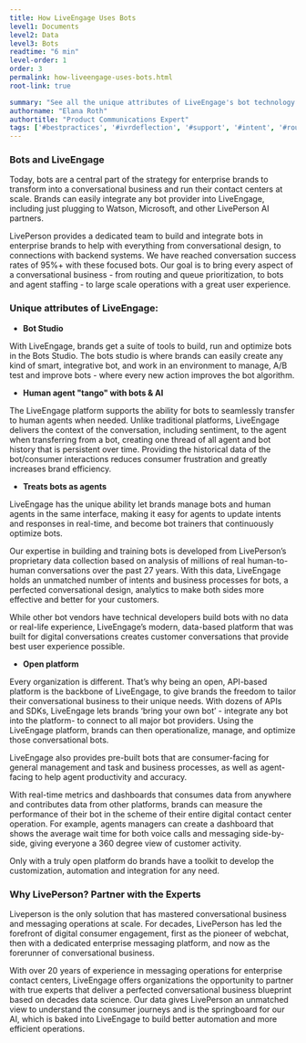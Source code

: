 ```yaml
---
title: How LiveEngage Uses Bots
level1: Documents
level2: Data
level3: Bots
readtime: "6 min"
level-order: 1
order: 3
permalink: how-liveengage-uses-bots.html
root-link: true

summary: "See all the unique attributes of LiveEngage's bot technology and approach to bots."
authorname: "Elana Roth"
authortitle: "Product Communications Expert"
tags: ['#bestpractices', '#ivrdeflection', '#support', '#intent', '#routing']
---
```


### Bots and LiveEngage

Today, bots are a central part of the strategy for enterprise brands to transform into a conversational business and run their contact centers at scale. Brands can easily integrate any bot provider into LiveEngage, including just plugging to Watson, Microsoft, and other LivePerson AI partners.

LivePerson provides a dedicated team to build and integrate bots in enterprise brands to help with everything from conversational design, to connections with backend systems. We have reached conversation success rates of 95%+ with these focused bots. Our goal is to bring every aspect of a conversational business - from routing and queue prioritization, to bots and agent staffing - to large scale operations with a great user experience.

### Unique attributes of LiveEngage:

 * **Bot Studio**

With LiveEngage, brands get a suite of tools to build, run and optimize bots in the Bots Studio. The bots studio is where brands can easily create any kind of smart, integrative bot, and work in an environment to manage, A/B test and improve bots - where every new action improves the bot algorithm.

 * **Human agent "tango" with bots & AI**

The LiveEngage platform supports the ability for bots to seamlessly transfer to human agents when needed. Unlike traditional platforms, LiveEngage delivers the context of the conversation, including sentiment, to the agent when transferring from a bot, creating one thread of all agent and bot history that is persistent over time. Providing the historical data of the bot/consumer interactions reduces consumer frustration and greatly increases brand efficiency.  

 * **Treats bots as agents**

LiveEngage has the unique ability let brands manage bots and human agents in the same interface, making it easy for agents to update intents and responses in real-time, and become bot trainers that continuously optimize bots.  

Our expertise in building and training bots is developed from LivePerson’s proprietary data collection based on analysis of millions of real human-to-human conversations over the past 27 years. With this data, LiveEngage holds an unmatched number of intents and business processes for bots, a perfected conversational design, analytics to make both sides more effective and better for your customers.

While other bot vendors have technical developers build bots with no data or real-life experience, LiveEngage’s modern, data-based platform that was built for digital conversations creates customer conversations that provide best user experience possible.

 * **Open platform**

Every organization is different. That’s why being an open, API-based platform is the backbone of LiveEngage, to give brands the freedom to tailor their conversational business to their unique needs. With dozens of APIs and SDKs, LiveEngage lets brands ‘bring your own bot’ - integrate any bot into the platform- to connect to all major bot providers. Using the LiveEngage platform, brands can then operationalize, manage, and optimize those conversational bots.

LiveEngage also provides pre-built bots that are consumer-facing for general management and task and business processes, as well as agent-facing to help agent productivity and accuracy.

With real-time metrics and dashboards that consumes data from anywhere and contributes data from other platforms, brands can measure the performance of their bot in the scheme of their entire digital contact center operation. For example, agents managers can create a dashboard that shows the average wait time for both voice calls and messaging side-by-side, giving everyone a 360 degree view of customer activity.

Only with a truly open platform do brands have a toolkit to develop the customization, automation and integration for any need.


### Why LivePerson? **Partner with the Experts**

Liveperson is the only solution that has mastered conversational business and messaging operations at scale. For decades, LivePerson has led the forefront of digital consumer engagement, first as the pioneer of webchat, then with a dedicated enterprise messaging platform, and now as the forerunner of conversational business.

With over 20 years of experience in messaging operations for enterprise contact centers, LiveEngage offers organizations the opportunity to partner with true experts that deliver a perfected conversational business blueprint based on decades data science. Our data gives LivePerson an unmatched view to understand the consumer journeys and is the springboard for our AI, which is baked into LiveEngage to build better automation and more efficient operations.
